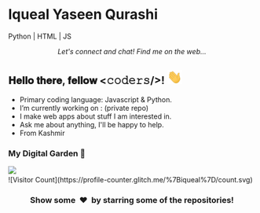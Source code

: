 # Iqueal Yaseen Qurashi

Python | HTML | JS

<p align="center">
  <i>Let's connect and chat! Find me on the web...</i>
<h2> 𝐇𝐞𝐥𝐥𝐨 𝐭𝐡𝐞𝐫𝐞, 𝐟𝐞𝐥𝐥𝐨𝐰 <𝚌𝚘𝚍𝚎𝚛𝚜/>! <img src="https://raw.githubusercontent.com/ABSphreak/ABSphreak/master/gifs/Hi.gif" width="30px"></h2>

* Primary coding language: Javascript & Python.
* I’m currently working on : (private repo)
* I make web apps about stuff I am interested in.
* Ask me about anything, I'll be happy to help.
* From Kashmir

### My Digital Garden 🌱

<a href="https://iqueal.vercel.app">
  <img src="https://github-readme-stats.vercel.app/api?username=iqueal&show_icons=true&theme=dark&count_private=true">
</a>

<br>
![Visitor Count](https://profile-counter.glitch.me/%7Biqueal%7D/count.svg)

<h3 align="center">Show some &nbsp;❤️&nbsp; by starring some of the repositories!</h3>
